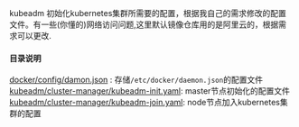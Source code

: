 kubeadm 初始化kubernetes集群所需要的配置，根据我自己的需求修改的配置文件。有一些(你懂的)网络访问问题,这里默认镜像仓库用的是阿里云的，根据需求可以更改.

#### 目录说明

[docker/config/damon.json]() : 存储```/etc/docker/daemon.json```的配置文件
[kubeadm/cluster-manager/kubeadm-init.yaml](): master节点初始化的配置文件
[kubeadm/cluster-manager/kubeadm-join.yaml](): node节点加入kubernetes集群的配置
